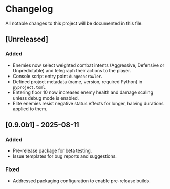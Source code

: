 # Changelog

All notable changes to this project will be documented in this file.

## [Unreleased]
### Added
- Enemies now select weighted combat intents (Aggressive, Defensive or Unpredictable) and telegraph their actions to the player.
- Console script entry point `dungeoncrawler`.
- Defined project metadata (name, version, required Python) in `pyproject.toml`.
- Entering floor 10 now increases enemy health and damage scaling unless debug mode is enabled.
- Elite enemies resist negative status effects for longer, halving durations applied to them.

## [0.9.0b1] - 2025-08-11
### Added
- Pre-release package for beta testing.
- Issue templates for bug reports and suggestions.

### Fixed
- Addressed packaging configuration to enable pre-release builds.
